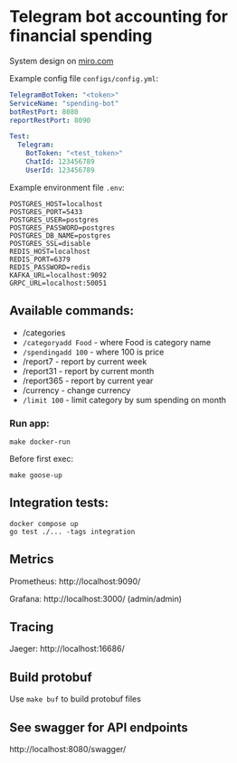 # Telegram bot accounting for financial spending

System design on [miro.com](https://miro.com/app/board/uXjVPLT339I=/)

Example config file ```configs/config.yml```: 

```yaml
TelegramBotToken: "<token>"
ServiceName: "spending-bot"
botRestPort: 8080
reportRestPort: 8090

Test:
  Telegram:
    BotToken: "<test_token>"
    ChatId: 123456789
    UserId: 123456789
```
Example environment file ```.env```:

```shell
POSTGRES_HOST=localhost
POSTGRES_PORT=5433
POSTGRES_USER=postgres
POSTGRES_PASSWORD=postgres
POSTGRES_DB_NAME=postgres
POSTGRES_SSL=disable
REDIS_HOST=localhost
REDIS_PORT=6379
REDIS_PASSWORD=redis
KAFKA_URL=localhost:9092
GRPC_URL=localhost:50051
```
## Available commands:
- /categories
- `/categoryadd Food` - where Food is category name
- `/spendingadd 100` - where 100 is price
- /report7 - report by current week
- /report31 - report by current month
- /report365 - report by current year
- /currency - change currency
- `/limit 100` - limit category by sum spending on month
### Run app:

```
make docker-run
```

Before first exec:

```
make goose-up
```
## Integration tests:
```
docker compose up
go test ./... -tags integration
```

## Metrics

Prometheus: http://localhost:9090/

Grafana: http://localhost:3000/ (admin/admin)

## Tracing

Jaeger: http://localhost:16686/

## Build protobuf

Use ```make buf``` to build protobuf files

## See swagger for API endpoints
http://localhost:8080/swagger/
